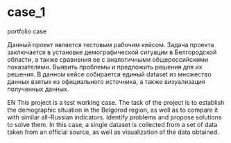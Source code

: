 # case_1
portfolio case


Данный проект является тестовым рабочим кейсом.
Задача проекта заключается в установке демографической ситуации в Белгородской области, а также сравнения ее с аналогичными общероссийскими показателями.
Выявить проблемы и предложить решения для их решения.
В данном кейсе собирается единый dataset из множество данных взятых из официального источника, а также визуализация полученных данных.

EN
This project is a test working case.
The task of the project is to establish the demographic situation in the Belgorod region, as well as to compare it with similar all-Russian indicators.
Identify problems and propose solutions to solve them.
In this case, a single dataset is collected from a set of data taken from an official source, as well as visualization of the data obtained.
